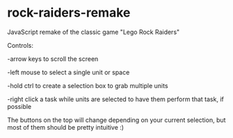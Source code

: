 # rock-raiders-remake
JavaScript remake of the classic game "Lego Rock Raiders"

Controls: 

-arrow keys to scroll the screen

-left mouse to select a single unit or space

-hold ctrl to create a selection box to grab multiple units

-right click a task while units are selected to have them perform that task, if possible

The buttons on the top will change depending on your current selection, but most of them should be pretty intuitive :)

